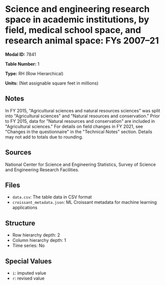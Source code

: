 # Science and engineering research space in academic institutions, by field, medical school space, and research animal space: FYs 2007&#8211;21

**Modal ID:** 7841

**Table Number:** 1

**Type:** RH (Row Hierarchical)

**Units:** (Net assignable square feet in millions)

## Notes

In FY 2015, "Agricultural sciences and natural resources sciences" was split into "Agricultural sciences" and "Natural resources and conservation." Prior to FY 2015, data for "Natural resources and conservation" are included in "Agricultural sciences." For details on field changes in FY 2021, see "Changes in the questionnaire" in the "Technical Notes" section. Details may not add to totals due to rounding.

## Sources

National Center for Science and Engineering Statistics, Survey of Science and Engineering Research Facilities.

## Files

- `data.csv`: The table data in CSV format
- `croissant_metadata.json`: ML Croissant metadata for machine learning applications

## Structure

- Row hierarchy depth: 2
- Column hierarchy depth: 1
- Time series: No

## Special Values

- `i`: imputed value
- `r`: revised value
